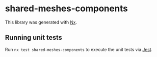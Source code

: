 # shared-meshes-components

This library was generated with [Nx](https://nx.dev).

## Running unit tests

Run `nx test shared-meshes-components` to execute the unit tests via [Jest](https://jestjs.io).
